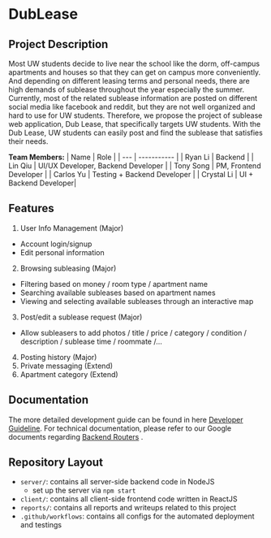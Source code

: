 # DubLease

## Project Description
Most UW students decide to live near the school like the dorm, off-campus apartments and houses so that they can get on campus more conveniently. And depending on different leasing terms and personal needs, there are high demands of sublease throughout the year especially the summer. Currently, most of the related sublease information are posted on different social media like facebook and reddit, but they are not well organized and hard to use for UW students. Therefore, we propose the project of sublease web application, Dub Lease, that specifically targets UW students. With the Dub Lease, UW students can easily post and find the sublease that satisfies their needs.

**Team Members:**
| Name | Role | 
| --- | ----------- | 
| Ryan Li | Backend | 
| Lin Qiu | UI/UX Developer, Backend Developer | 
| Tony Song | PM, Frontend Developer |
| Carlos Yu | Testing + Backend Developer | 
| Crystal Li | UI + Backend Developer| 

## Features
1. User Info Management (Major)
  - Account login/signup
  - Edit personal information
  
2. Browsing subleasing (Major)
  - Filtering based on money / room type / apartment name
  - Searching available subleases based on apartment names
  - Viewing and selecting available subleases through an interactive map
  
3. Post/edit a sublease request (Major)
  - Allow subleasers to add photos / title / price / category / condition / description / sublease time / roommate /...
  
4. Posting history (Major)
5. Private messaging (Extend)
6. Apartment category (Extend)

## Documentation

The more detailed development guide can be found in here [Developer Guideline](./DeveloperGuidelines.md).
For technical documentation, please refer to our Google documents regarding [Backend Routers](https://docs.google.com/document/d/1Q48TTSTBrOSXKS06upeNwzYLw0O1lRpGk2PCigNLAS8/edit?usp=sharing) .


## Repository Layout
* `server/`: contains all server-side backend code in NodeJS
  - set up the server via `npm start`
* `client/`: contains all client-side frontend code written in ReactJS
* `reports/`: contains all reports and writeups related to this project
*  `.github/workflows`: contains all configs for the automated deployment and testings


